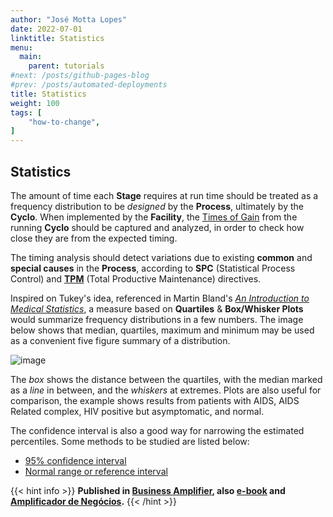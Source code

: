 ```yaml
---
author: "José Motta Lopes"
date: 2022-07-01
linktitle: Statistics
menu:
  main:
    parent: tutorials
#next: /posts/github-pages-blog
#prev: /posts/automated-deployments
title: Statistics
weight: 100
tags: [
    "how-to-change",
]
---
```

## Statistics

The amount of time each **Stage** requires at run time should be treated as a frequency distribution to be *designed* by the **Process**, ultimately by the **Cyclo**. When implemented by the **Facility**, the [Times of Gain](/docs/cyclo/time) from the running **Cyclo** should be captured and analyzed, in order to check how close they are from the expected timing.

The timing analysis should detect variations due to existing **common** and **special causes** in the **Process**, according to **SPC** (Statistical Process Control) and [**TPM**](/posts/tpm/) (Total Productive Maintenance) directives.

Inspired on Tukey's idea, referenced in Martin Bland's [*An Introduction to Medical Statistics*](https://www-users.york.ac.uk/~mb55/intro/quantile.htm), a measure based on **Quartiles** & **Box/Whisker Plots** would summarize frequency distributions in a few numbers. The image below shows that median, quartiles, maximum and minimum may be used as a convenient five figure summary of a distribution.

![image](https://user-images.githubusercontent.com/86032/176902527-0039bd50-84bb-4a6a-965f-088f152e970d.png)

The *box* shows the distance between the quartiles, with the median marked as a *line* in between, and the *whiskers* at extremes. Plots are also useful for comparison, the example shows results from patients with AIDS, AIDS Related complex, HIV positive but asymptomatic, and normal.

The confidence interval is also a good way for narrowing the estimated percentiles. Some methods to be studied are listed below:

- [95% confidence interval](https://www-users.york.ac.uk/~mb55/intro/cicent.htm)
- [Normal range or reference interval](https://www-users.york.ac.uk/~mb55/intro/refint.htm)

{{< hint info >}}
**Published in [Business Amplifier](https://www.amazon.com/Business-Amplifier-M-Sc-Motta-Lopes/dp/B083XGK14Q), also [e-book](https://www.amazon.com/Business-Amplifier-Jose-Motta-Lopes-ebook-dp-B086L6V6QY/dp/B086L6V6QY/) and [Amplificador de Negócios](https://www.amazon.com/M-Sc-Jose-Motta-Lopes/dp/8592301009).**
{{< /hint >}}
